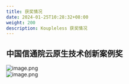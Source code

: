 ```yaml
---
title: 获奖情况
date: 2024-01-25T10:28:32+08:00
weight: 200
description: Koupleless 获奖情况
---
```



## 中国信通院云原生技术创新案例奖
![image.png](https://intranetproxy.alipay.com/skylark/lark/0/2023/png/671/1693822410136-3b6fcf6e-77e4-4ac6-a9c9-5f38956f99a5.png#clientId=u9064f970-d3c7-4&from=paste&height=587&id=ud233717f&originHeight=786&originWidth=1048&originalType=binary&ratio=2&rotation=0&showTitle=false&size=1318357&status=done&style=none&taskId=u50372608-5aa1-4502-98f4-4438f3f21d3&title=&width=782)<br />![image.png](https://intranetproxy.alipay.com/skylark/lark/0/2023/png/671/1693822416217-2145fd25-7f3b-4462-b4f3-cfb89a78e7dc.png#clientId=u9064f970-d3c7-4&from=paste&height=619&id=ua764cfd6&originHeight=786&originWidth=590&originalType=binary&ratio=2&rotation=0&showTitle=false&size=769897&status=done&style=none&taskId=u053ec7ec-6536-422a-98ca-467348bc07d&title=&width=465)


<br/>
